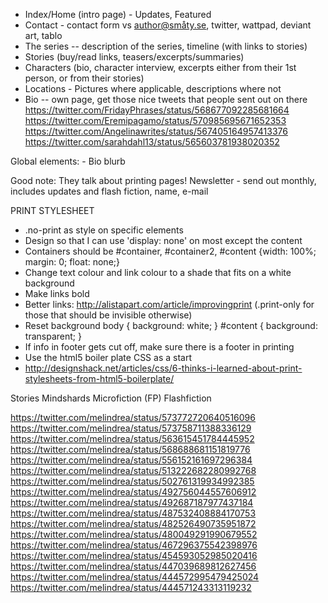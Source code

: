 * Index/Home (intro page) - Updates, Featured
* Contact - contact form vs author@småty.se, twitter, wattpad, deviant art, tablo
* The series -- description of the series, timeline  (with links to stories)
* Stories (buy/read links, teasers/excerpts/summaries)
* Characters (bio, character interview, excerpts either from their 1st person, or from their stories)
* Locations - Pictures where applicable, descriptions where not
* Bio -- own page, get those nice tweets that people sent out on there
	https://twitter.com/FridayPhrases/status/568677092285681664
	https://twitter.com/Eremipagamo/status/570985695671652353
	https://twitter.com/Angelinawrites/status/567405164957413376
	https://twitter.com/sarahdahl13/status/565603781938020352


Global elements:
	- Bio blurb

Good note: They talk about printing pages!
Newsletter - send out monthly, includes updates and flash fiction, name, e-mail

PRINT STYLESHEET
- .no-print as style on specific elements
- Design so that I can use 'display: none' on most except the content
- Containers should be #container, #container2, #content {width: 100%; margin: 0; float: none;}
- Change text colour and link colour to a shade that fits on a white background
- Make links bold
- Better links: http://alistapart.com/article/improvingprint (.print-only for those that should be invisible otherwise)
- Reset background body { background: white; } #content { background: transparent; }
- If info in footer gets cut off, make sure there is a footer in printing
- Use the html5 boiler plate CSS as a start
- http://designshack.net/articles/css/6-thinks-i-learned-about-print-stylesheets-from-html5-boilerplate/

Stories
Mindshards
Microfiction (FP)
Flashfiction



https://twitter.com/melindrea/status/573772720640516096
https://twitter.com/melindrea/status/573758711388336129
https://twitter.com/melindrea/status/563615451784445952
https://twitter.com/melindrea/status/568688681151819776
https://twitter.com/melindrea/status/556152161697296384
https://twitter.com/melindrea/status/513222682280992768
https://twitter.com/melindrea/status/502761319934992385
https://twitter.com/melindrea/status/492756044557606912
https://twitter.com/melindrea/status/492687187977437184
https://twitter.com/melindrea/status/487532408884170753
https://twitter.com/melindrea/status/482526490735951872
https://twitter.com/melindrea/status/480049291990679552
https://twitter.com/melindrea/status/467296375542398976
https://twitter.com/melindrea/status/454593052985020416
https://twitter.com/melindrea/status/447039689812627456
https://twitter.com/melindrea/status/444572995479425024
https://twitter.com/melindrea/status/444571243313119232
